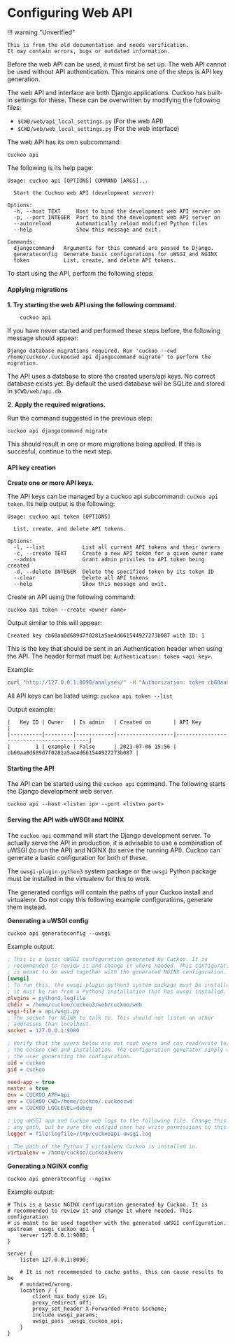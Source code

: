 # Configuring Web API

!!! warning "Unverified"

    This is from the old documentation and needs verification.  
    It may contain errors, bugs or outdated information.

Before the web API can be used, it must first be set up. The web API cannot be used without API authentication. 
This means one of the steps is API key generation.

The web API and interface are both Django applications. Cuckoo has built-in settings for these. These can be overwritten
by modifying the following files:

- `$CWD/web/api_local_settings.py` (For the web API)
- `$CWD/web/web_local_settings.py` (For the web interface)

The web API has its own subcommand:

    cuckoo api

The following is its help page:

```
Usage: cuckoo api [OPTIONS] COMMAND [ARGS]...

  Start the Cuckoo web API (development server)

Options:
  -h, --host TEXT     Host to bind the development web API server on
  -p, --port INTEGER  Port to bind the development web API server on
  --autoreload        Automatically reload modified Python files
  --help              Show this message and exit.

Commands:
  djangocommand   Arguments for this command are passed to Django.
  generateconfig  Generate basic configurations for uWSGI and NGINX
  token           List, create, and delete API tokens.
```


To start using the API, perform the following steps:

#### Applying migrations

**1. Try starting the web API using the following command.**

        cuckoo api

If you have never started and performed these steps before, the following message should appear:

```
Django database migrations required. Run 'cuckoo --cwd /home/cuckoo/.cuckoocwd api djangocommand migrate' to perform the migration.
```

The API uses a database to store the created users/api keys. No correct database exists yet. By default the used database will be SQLite and stored in `$CWD/web/api.db`.

**2. Apply the required migrations.**

Run the command suggested in the previous step:

    cuckoo api djangocommand migrate

This should result in one or more migrations being applied. If this is succesful, continue to the next step.

#### API key creation

**Create one or more API keys.**

The API keys can be managed by a cuckoo api subcommand: `cuckoo api token`. Its help output is the following:

```
Usage: cuckoo api token [OPTIONS]

  List, create, and delete API tokens.

Options:
  -l, --list            List all current API tokens and their owners
  -c, --create TEXT     Create a new API token for a given owner name
  --admin               Grant admin priviles to API token being created
  -d, --delete INTEGER  Delete the specified token by its token ID
  --clear               Delete all API tokens
  --help                Show this message and exit.
```

Create an API using the following command:

    cuckoo api token --create <owner name>

Output similar to this will appear:

`Created key cb60aa0d689d7f0281a5ae4d661544927273b087 with ID: 1`

This is the key that should be sent in an Authentication header when using the API.
The header format must be: `Authentication: token <api key>`.

Example: 

```bash
curl "http://127.0.0.1:8090/analyses/" -H "Authorization: token cb60aa0d689d7f0281a5ae4d661544927273b087"
```

All API keys can be listed using: `cuckoo api token --list`

Output example:

```
|   Key ID | Owner   | Is admin   | Created on       | API Key                                  |
|----------|---------|------------|------------------|------------------------------------------|
|        1 | example | False      | 2021-07-06 15:56 | cb60aa0d689d7f0281a5ae4d661544927273b087 |
```


#### Starting the API

The API can be started using the `cuckoo api` command. The following starts the Django development web server. 

`cuckoo api --host <listen ip> --port <listen port>`

#### Serving the API with uWSGI and NGINX

The `cuckoo api` command will start the Django development server. To actually serve the API in production, it is advisable to use a
combination of uWSGI (to run the API) and NGINX (to serve the running API). Cuckoo can generate a basic configuration for both of these.

The `uwsgi-plugin-python3` system package or the `uwsgi` Python package must be installed in the virtualenv for this to work.

The generated configs will contain the paths of your Cuckoo install and virtualenv. Do not copy this following example configurations, generate them instead.

**Generating a uWSGI config**

    cuckoo api generateconfig --uwsgi

Example output:

```ini
; This is a basic uWSGI configuration generated by Cuckoo. It is
; recommended to review it and change it where needed. This configuration
; is meant to be used together with the generated NGINX configuration.
[uwsgi]
; To run this, the uwsgi-plugin-python3 system package must be installed or
; it must be run from a Python3 installation that has uwsgi installed.
plugins = python3,logfile
chdir = /home/cuckoo/cuckoo3/web/cuckoo/web
wsgi-file = api/wsgi.py
; The socket for NGINX to talk to. This should not listen on other
; addresses than localhost.
socket = 127.0.0.1:9080

; Verify that the users below are not root users and can read/write to/from 
; the Cuckoo CWD and installation. The configuration generator simply enters
; the user generating the configuration.
uid = cuckoo
gid = cuckoo

need-app = true
master = true
env = CUCKOO_APP=api
env = CUCKOO_CWD=/home/cuckoo/.cuckoocwd
env = CUCKOO_LOGLEVEL=debug

; Log uWSGI app and Cuckoo web logs to the following file. Change this to
; any path, but be sure the uid/gid user has write permissions to this path. 
logger = file:logfile=/tmp/cuckooapi-uwsgi.log

; The path of the Python 3 virtualenv Cuckoo is installed in.
virtualenv = /home/cuckoo/cuckoo3venv
```

**Generating a NGINX config**

    cuckoo api generateconfig --nginx

Example output:

```
# This is a basic NGINX configuration generated by Cuckoo. It is
# recommended to review it and change it where needed. This configuration
# is meant to be used together with the generated uWSGI configuration.
upstream _uwsgi_cuckoo_api {
    server 127.0.0.1:9080;
}

server {
    listen 127.0.0.1:8090;

    # It is not recommended to cache paths, this can cause results to be
    # outdated/wrong.
    location / {
        client_max_body_size 1G;
        proxy_redirect off;
        proxy_set_header X-Forwarded-Proto $scheme;
        include uwsgi_params;
        uwsgi_pass _uwsgi_cuckoo_api;
    }
}

```
